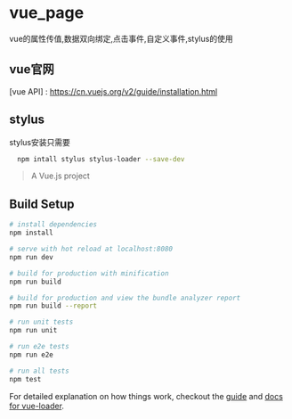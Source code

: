 # vue_page
  vue的属性传值,数据双向绑定,点击事件,自定义事件,stylus的使用

## vue官网
  [vue API] : https://cn.vuejs.org/v2/guide/installation.html

## stylus
  stylus安装只需要
  ``` bash
    npm intall stylus stylus-loader --save-dev
  ```
> A Vue.js project

## Build Setup

``` bash
# install dependencies
npm install

# serve with hot reload at localhost:8080
npm run dev

# build for production with minification
npm run build

# build for production and view the bundle analyzer report
npm run build --report

# run unit tests
npm run unit

# run e2e tests
npm run e2e

# run all tests
npm test
```

For detailed explanation on how things work, checkout the [guide](http://vuejs-templates.github.io/webpack/) and [docs for vue-loader](http://vuejs.github.io/vue-loader).
